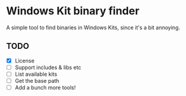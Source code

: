 # Windows Kit binary finder

A simple tool to find binaries in Windows Kits, since it's a bit annoying.

## TODO

* [X] License
* [ ] Support includes & libs etc
* [ ] List available kits
* [ ] Get the base path
* [ ] Add a bunch more tools!